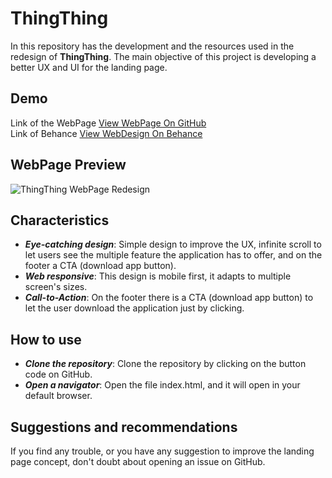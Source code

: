# ThingThing
In this repository has the development and the resources used in the redesign of **ThingThing**.
The main objective of this project is developing a better UX and UI for the landing page.

## Demo
Link of the WebPage [View WebPage On GitHub](https://benvalencia.github.io/ThingThing)<br>
Link of Behance [View WebDesign On Behance](https://www.behance.net/gallery/52205025/ThingThing-Web-Redesign)

## WebPage Preview
![ThingThing WebPage Redesign](https://benvalencia.github.io/ThingThing/img/ThingThing-WebRedisign.png)

## Characteristics
* **_Eye-catching design_**: Simple design to improve the UX, infinite scroll to let users see the multiple feature the application has to offer, and on the footer a CTA (download app button).
* **_Web responsive_**: This design is mobile first, it adapts to multiple screen's sizes.
* **_Call-to-Action_**: On the footer there is a CTA (download app button) to let the user download the application just by clicking.

## How to use
* **_Clone the repository_**: Clone the repository by clicking on the button code on GitHub.
* **_Open a navigator_**: Open the file index.html, and it will open in your default browser.

## Suggestions and recommendations
If you find any trouble, or you have any suggestion to improve the landing page concept,
don't doubt about opening an issue on GitHub.
